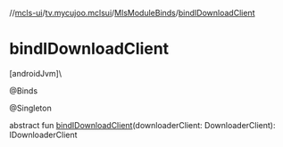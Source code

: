 //[mcls-ui](../../../index.md)/[tv.mycujoo.mclsui](../index.md)/[MlsModuleBinds](index.md)/[bindIDownloadClient](bind-i-download-client.md)

# bindIDownloadClient

[androidJvm]\

@Binds

@Singleton

abstract fun [bindIDownloadClient](bind-i-download-client.md)(downloaderClient: DownloaderClient): IDownloaderClient
